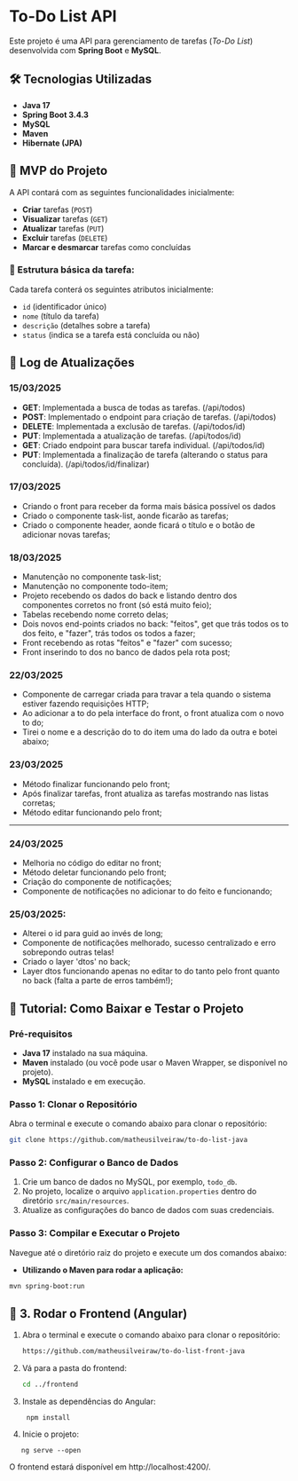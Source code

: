 # To-Do List API

Este projeto é uma API para gerenciamento de tarefas (*To-Do List*) desenvolvida com **Spring Boot** e **MySQL**.

## 🛠 Tecnologias Utilizadas

- **Java 17**
- **Spring Boot 3.4.3**
- **MySQL**
- **Maven**
- **Hibernate (JPA)**

## 🎯 MVP do Projeto

A API contará com as seguintes funcionalidades inicialmente:

- **Criar** tarefas (`POST`)
- **Visualizar** tarefas (`GET`)
- **Atualizar** tarefas (`PUT`)
- **Excluir** tarefas (`DELETE`)
- **Marcar e desmarcar** tarefas como concluídas

### 📌 Estrutura básica da tarefa:

Cada tarefa conterá os seguintes atributos inicialmente:

- `id` (identificador único)
- `nome` (título da tarefa)
- `descrição` (detalhes sobre a tarefa)
- `status` (indica se a tarefa está concluída ou não)

## 📜 Log de Atualizações

### 15/03/2025
- **GET**: Implementada a busca de todas as tarefas. (/api/todos)
- **POST**: Implementado o endpoint para criação de tarefas. (/api/todos)
- **DELETE**: Implementada a exclusão de tarefas. (/api/todos/id)
- **PUT**: Implementada a atualização de tarefas. (/api/todos/id)
- **GET**: Criado endpoint para buscar tarefa individual. (/api/todos/id)
- **PUT**: Implementada a finalização de tarefa (alterando o status para concluída). (/api/todos/id/finalizar)

### 17/03/2025
- Criando o front para receber da forma mais básica possível os dados
- Criado o componente task-list, aonde ficarão as tarefas;
- Criado o componente header, aonde ficará o título e o botão de adicionar novas tarefas;

### 18/03/2025
- Manutenção no componente task-list;
- Manutenção no componente todo-item;
- Projeto recebendo os dados do back e listando dentro dos componentes corretos no front (só está muito feio);
- Tabelas recebendo nome correto delas;
- Dois novos end-points criados no back: "feitos", get que trás todos os to dos feito, e "fazer", trás todos os todos a fazer;
- Front recebendo as rotas "feitos" e "fazer" com sucesso;
- Front inserindo to dos no banco de dados pela rota post;

### 22/03/2025

- Componente de carregar criada para travar a tela quando o sistema estiver fazendo requisições HTTP;
- Ao adicionar a to do pela interface do front, o front atualiza com o novo to do;
- Tirei o nome e a descrição do to do item uma do lado da outra e botei abaixo;

### 23/03/2025
- Método finalizar funcionando pelo front;
- Após finalizar tarefas, front atualiza as tarefas mostrando nas listas corretas;
- Método editar funcionando pelo front;
---

### 24/03/2025

- Melhoria no código do editar no front;
- Método deletar funcionando pelo front;
- Criação do componente de notificações;
- Componente de notificações no adicionar to do feito e funcionando;

### 25/03/2025:
- Alterei o id para guid ao invés de long;
- Componente de notificações melhorado, sucesso centralizado e erro sobrepondo outras telas!
- Criado o layer 'dtos' no back;
- Layer dtos funcionando apenas no editar to do tanto pelo front quanto no back (falta a parte de erros também!);


## 🚀 Tutorial: Como Baixar e Testar o Projeto

### Pré-requisitos

- **Java 17** instalado na sua máquina.
- **Maven** instalado (ou você pode usar o Maven Wrapper, se disponível no projeto).
- **MySQL** instalado e em execução.

### Passo 1: Clonar o Repositório

Abra o terminal e execute o comando abaixo para clonar o repositório:

```bash
git clone https://github.com/matheusilveiraw/to-do-list-java
```

### Passo 2: Configurar o Banco de Dados

1. Crie um banco de dados no MySQL, por exemplo, `todo_db`.
2. No projeto, localize o arquivo `application.properties` dentro do diretório `src/main/resources`.
3. Atualize as configurações do banco de dados com suas credenciais.
### Passo 3: Compilar e Executar o Projeto

Navegue até o diretório raiz do projeto e execute um dos comandos abaixo:

- **Utilizando o Maven para rodar a aplicação:**

```bash
mvn spring-boot:run
```

## 🎨 3. Rodar o Frontend (Angular)

1. Abra o terminal e execute o comando abaixo para clonar o repositório:

   ```sh
   https://github.com/matheusilveiraw/to-do-list-front-java
   
1. Vá para a pasta do frontend:
   ```sh
   cd ../frontend

2. Instale as dependências do Angular:
   ```
    npm install
   ```
   
3. Inicie o projeto:
 ```
    ng serve --open
 ```

O frontend estará disponível em http://localhost:4200/.

